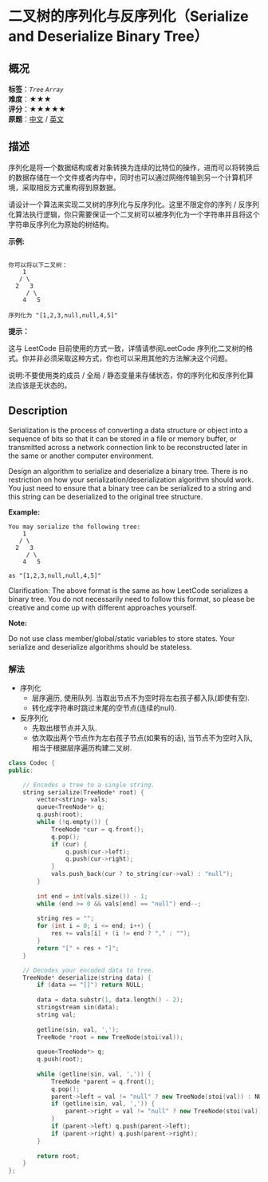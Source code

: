 # 二叉树的序列化与反序列化（Serialize and Deserialize Binary Tree）
## 概况
**标签**：*`Tree`*  *`Array`*<br>
**难度**：★★★<br>
**评分**：★★★★★<br>
**原题**：[中文](https://leetcode-cn.com/problems/serialize-and-deserialize-binary-tree) / [英文](https://leetcode.com/problems/serialize-and-deserialize-binary-tree)
## 描述

序列化是将一个数据结构或者对象转换为连续的比特位的操作，进而可以将转换后的数据存储在一个文件或者内存中，同时也可以通过网络传输到另一个计算机环境，采取相反方式重构得到原数据。



请设计一个算法来实现二叉树的序列化与反序列化。这里不限定你的序列 / 反序列化算法执行逻辑，你只需要保证一个二叉树可以被序列化为一个字符串并且将这个字符串反序列化为原始的树结构。



**示例:**

```

你可以将以下二叉树：
    1
   / \
  2   3
     / \
    4   5

序列化为 "[1,2,3,null,null,4,5]"
```

**提示：**

这与 LeetCode 目前使用的方式一致，详情请参阅LeetCode 序列化二叉树的格式。你并非必须采取这种方式，你也可以采用其他的方法解决这个问题。



说明:不要使用类的成员 / 全局 / 静态变量来存储状态，你的序列化和反序列化算法应该是无状态的。



## Description

Serialization is the process of converting a data structure or object into a sequence of bits so that it can be stored in a file or memory buffer, or transmitted across a network connection link to be reconstructed later in the same or another computer environment.



Design an algorithm to serialize and deserialize a binary tree. There is no restriction on how your serialization/deserialization algorithm should work. You just need to ensure that a binary tree can be serialized to a string and this string can be deserialized to the original tree structure.



**Example:**

```
You may serialize the following tree:
    1
   / \
  2   3
     / \
    4   5

as "[1,2,3,null,null,4,5]"

```



Clarification: The above format is the same as how LeetCode serializes a binary tree. You do not necessarily need to follow this format, so please be creative and come up with different approaches yourself.

**Note:**

Do not use class member/global/static variables to store states. Your serialize and deserialize algorithms should be stateless.


### 解法
- 序列化
    - 层序遍历, 使用队列. 当取出节点不为空时将左右孩子都入队(即使有空).
    - 转化成字符串时跳过末尾的空节点(连续的null).
- 反序列化
    - 先取出根节点并入队.
    - 依次取出两个节点作为左右孩子节点(如果有的话), 当节点不为空时入队, 相当于根据层序遍历构建二叉树.

```c++
class Codec {
public:

    // Encodes a tree to a single string.
    string serialize(TreeNode* root) {
        vector<string> vals;
        queue<TreeNode*> q;
        q.push(root);
        while (!q.empty()) {
            TreeNode *cur = q.front();
            q.pop();
            if (cur) {
                q.push(cur->left);
                q.push(cur->right);
            }
            vals.push_back(cur ? to_string(cur->val) : "null");
        }
        
        int end = int(vals.size()) - 1;
        while (end >= 0 && vals[end] == "null") end--;
        
        string res = "";
        for (int i = 0; i <= end; i++) {
            res += vals[i] + (i != end ? "," : "");
        }
        return "[" + res + "]";
    }

    // Decodes your encoded data to tree.
    TreeNode* deserialize(string data) {
        if (data == "[]") return NULL;
        
        data = data.substr(1, data.length() - 2);
        stringstream sin(data);
        string val;
        
        getline(sin, val, ',');
        TreeNode *root = new TreeNode(stoi(val));
        
        queue<TreeNode*> q;
        q.push(root);
        
        while (getline(sin, val, ',')) {
            TreeNode *parent = q.front();
            q.pop();
            parent->left = val != "null" ? new TreeNode(stoi(val)) : NULL;
            if (getline(sin, val, ',')) {
                parent->right = val != "null" ? new TreeNode(stoi(val)) : NULL;
            }
            if (parent->left) q.push(parent->left);
            if (parent->right) q.push(parent->right);
        }
        
        return root;
    }
};
```